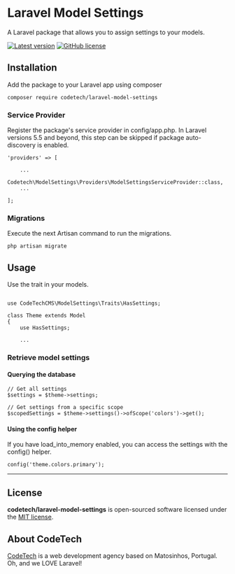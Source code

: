 # Laravel Model Settings

A Laravel package that allows you to assign settings to your models.

[![Latest version](https://img.shields.io/github/release/CodeTechPt/laravel-model-settings?style=flat-square)](https://github.com/CodeTechPt/laravel-model-settings/releases)
[![GitHub license](https://img.shields.io/github/license/CodeTechPt/laravel-model-settings?style=flat-square)](https://github.com/CodeTechPt/laravel-model-settings/blob/master/LICENSE)


## Installation

Add the package to your Laravel app using composer

```
composer require codetech/laravel-model-settings
```


### Service Provider

Register the package's service provider in config/app.php. In Laravel versions 5.5 and beyond, this step can be skipped if package auto-discovery is enabled.

```
'providers' => [

    ...
    Codetech\ModelSettings\Providers\ModelSettingsServiceProvider::class,
    ...

];
```


### Migrations

Execute the next Artisan command to run the migrations.

```
php artisan migrate

```


## Usage

Use the trait in your models.

```

use CodeTechCMS\ModelSettings\Traits\HasSettings;

class Theme extends Model
{
    use HasSettings;

    ...
```

### Retrieve model settings

#### Querying the database
```
// Get all settings
$settings = $theme->settings;

// Get settings from a specific scope
$scopedSettings = $theme->settings()->ofScope('colors')->get();
```

#### Using the config helper
If you have load_into_memory enabled, you can access the settings with the config() helper.

```
config('theme.colors.primary');
```


---


## License

**codetech/laravel-model-settings** is open-sourced software licensed under the [MIT license](https://github.com/CodeTechPt/laravel-model-settings/blob/master/LICENSE).


## About CodeTech

[CodeTech](https://www.codetech.pt) is a web development agency based on Matosinhos, Portugal. Oh, and we LOVE Laravel!
